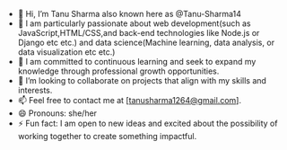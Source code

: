 - 👋 Hi, I’m Tanu Sharma also known here as @Tanu-Sharma14
- 👀 I am particularly passionate about web development(such as JavaScript,HTML/CSS,and back-end technologies like Node.js or Django etc etc.) and data science(Machine learning, data analysis, or data visualization etc etc.)
- 🌱 I am committed to continuous learning and seek to expand my knowledge through professional growth opportunities.
- 💞️ I’m looking to collaborate on projects that align with my skills and interests.
- 📫 Feel free to contact me at [tanusharma1264@gmail.com].
- 😄 Pronouns: she/her
- ⚡ Fun fact: I am open to new ideas and excited about the possibility of working together to create something impactful.

<!---
Tanu-sharma14/Tanu-sharma14 is a ✨ special ✨ repository because its `README.md` (this file) appears on your GitHub profile.
You can click the Preview link to take a look at your changes.
--->

